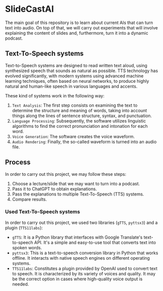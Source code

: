 # SlideCastAI
The main goal of this repository is to learn about current AIs that can turn text into audio. On top of that, we will carry out experiments that will involve explaining the content of slides and, furthermore, turn it into a dynamic podcast.

## Text-To-Speech systems
Text-to-Speech systems are designed to read written text aloud, using synthesized speech that sounds as natural as possible. TTS technology has evolved significantly, with modern systems using advanced machine learning techniques, often based on neural networks, to produce highly natural and human-like speech in various languages and accents.

These kind of systems work in the following way:
1. `Text Analysis`: The first step consists on examining the text to determine the structure and meaning of words, taking into account things along the lines of sentence structure, syntax, and punctuation.
2. `Language Processing`: Subsequently, the software utilizes linguistic algorithms to find the correct pronunciation and intonation for each word.
3. `Voice Generation`: The software creates the voice waveform.
4. `Audio Rendering`: Finally, the so-called waveform is turned into an audio file.

## Process
In order to carry out this project, we may follow these steps:
1. Choose a lecture/slide that we may want to turn into a podcast.
2. Pass it to ChatGPT to obtain explanations.
3. Pass the explanations to multiple Text-To-Speech (TTS) systems.
4. Compare results.

### Used Text-To-Speech systems
In order to carry out this project, we used two libraries (`gTTS`, `pyttsx3`) and a plugin (`TTS11labs`):
- `gTTS`: It is a Python library that interfaces with Google Translate's text-to-speech API. It's a simple and easy-to-use tool that converts text into spoken words.
- `pyttsx3`: This is a text-to-speech conversion library in Python that works offline. It interacts with native speech engines on different operating systems.
- `TTS11labs`: Constitutes a plugin provided by OpenAI used to convert text to speech. It is characterized by its variety of voices and quality. It may be the correct option in cases where high-quality voice output is needed.

